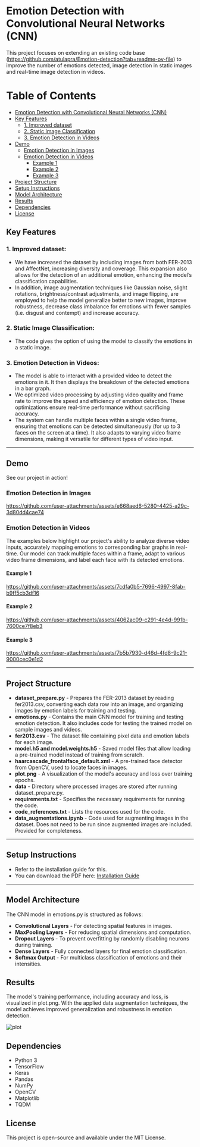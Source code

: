 # Emotion Detection with Convolutional Neural Networks (CNN)
This project focuses on extending an existing code base (https://github.com/atulapra/Emotion-detection?tab=readme-ov-file) to improve the number of emotions detected, image detection in static images and real-time image detection in videos.

# Table of Contents
- [Emotion Detection with Convolutional Neural Networks (CNN)](#emotion-detection-with-convolutional-neural-networks-cnn)
- [Key Features](#key-features)
  - [1. Improved dataset](#1-improved-dataset)
  - [2. Static Image Classification](#2-static-image-classification)
  - [3. Emotion Detection in Videos](#3-emotion-detection-in-videos)
- [Demo](#demo)
  - [Emotion Detection in Images](#emotion-detection-in-images)
  - [Emotion Detection in Videos](#emotion-detection-in-videos-1)
    - [Example 1](#example-1)
    - [Example 2](#example-2)
    - [Example 3](#example-3)
- [Project Structure](#project-structure)
- [Setup Instructions](#setup-instructions)
- [Model Architecture](#model-architecture)
- [Results](#results)
- [Dependencies](#dependencies)
- [License](#license)


## Key Features

### 1. Improved dataset:
- We have increased the dataset by including images from both FER-2013 and AffectNet, increasing diversity and coverage. This expansion also allows for the detection of an additional emotion, enhancing the model’s classification capabilities.
- In addition, image augmentation techniques like Gaussian noise, slight rotations, brightness/contrast adjustments, and image flipping, are employed to help the model generalize better to new images, improve robustness, decrease class imbalance for emotions with fewer samples (i.e. disgust and contempt) and increase accuracy.
### 2. Static Image Classification:
- The code gives the option of using the model to classify the emotions in a static image. 
### 3. Emotion Detection in Videos:
- The model is able to interact with a provided video to detect the emotions in it. It then displays the breakdown of the detected emotions in a bar graph.
- We optimized video processing by adjusting video quality and frame rate to improve the speed and efficiency of emotion detection. These optimizations ensure real-time performance without sacrificing accuracy.
- The system can handle multiple faces within a single video frame, ensuring that emotions can be detected simultaneously (for up to 3 faces on the screen at a time). It also adapts to varying video frame dimensions, making it versatile for different types of video input.
---

## Demo
See our project in action!

### Emotion Detection in Images

https://github.com/user-attachments/assets/e668aed6-5280-4425-a29c-3d80dd4cae74

### Emotion Detection in Videos

The examples below highlight our project's ability to analyze diverse video inputs, accurately mapping emotions to corresponding bar graphs in real-time. Our model can track multiple faces within a frame, adapt to various video frame dimensions, and label each face with its detected emotions.

#### Example 1
https://github.com/user-attachments/assets/7cdfa0b5-7696-4997-8fab-b9ff5cb3df16
#### Example 2
https://github.com/user-attachments/assets/4062ac09-c291-4e4d-991b-7600ce7f8eb3
#### Example 3
https://github.com/user-attachments/assets/7b5b7930-d46d-4fd8-9c21-9000cec0e1d2

---

## Project Structure</h3></summary>

- **dataset_prepare.py** - Prepares the FER-2013 dataset by reading fer2013.csv, converting each data row into an image, and organizing images by emotion labels for training and testing.
- **emotions.py** - Contains the main CNN model for training and testing emotion detection. It also includes code for testing the trained model on sample images and videos.
- **fer2013.csv** - The dataset file containing pixel data and emotion labels for each image.
- **model.h5 and model.weights.h5** - Saved model files that allow loading a pre-trained model instead of training from scratch.
- **haarcascade_frontalface_default.xml** - A pre-trained face detector from OpenCV, used to locate faces in images.
- **plot.png** - A visualization of the model's accuracy and loss over training epochs.
- **data** - Directory where processed images are stored after running dataset_prepare.py.
- **requirements.txt** - Specifies the necessary requirements for running the code.
- **code_references.txt** - Lists the resources used for the code.
- **data_augmentations.ipynb** - Code used for augmenting images in the dataset. Does not need to be run since augmented images are included. Provided for completeness.

---
## Setup Instructions
   
- Refer to the installation guide for this.
- You can download the PDF here: [Installation Guide](Installation%20Guide.pdf)
  
---

## Model Architecture

The CNN model in emotions.py is structured as follows:
* **Convolutional Layers** - For detecting spatial features in images.
* **MaxPooling Layers** - For reducing spatial dimensions and computation.
* **Dropout Layers** - To prevent overfitting by randomly disabling neurons during training.
* **Dense Layers** - Fully connected layers for final emotion classification.
* **Softmax Output** - For multiclass classification of emotions and their intensities.

## Results
The model's training performance, including accuracy and loss, is visualized in plot.png. With the applied data augmentation techniques, the model achieves improved generalization and robustness in emotion detection.

![plot](https://github.com/user-attachments/assets/ac584777-a0e5-4bf1-8b38-9884da9857f3)

## Dependencies

* Python 3
* TensorFlow
* Keras
* Pandas
* NumPy
* OpenCV
* Matplotlib
* TQDM


## License
This project is open-source and available under the MIT License.
